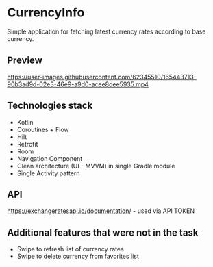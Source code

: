# CurrencyInfo

Simple application for fetching latest currency rates according to base currency.

## Preview



https://user-images.githubusercontent.com/62345510/165443713-90b3ad9d-02e3-46e9-a9d0-acee8dee5935.mp4




## Technologies stack
- Kotlin 
- Coroutines + Flow
- Hilt
- Retrofit
- Room
- Navigation Component 
- Clean architecture (UI - MVVM) in single Gradle module
- Single Activity pattern

## API
https://exchangeratesapi.io/documentation/ - used via API TOKEN

##  Additional features that were not in the task
 - Swipe to refresh list of currency rates
 - Swipe to delete currency from favorites list



